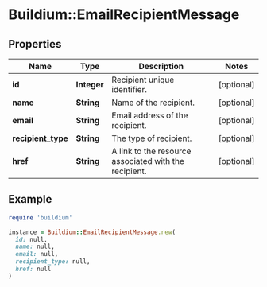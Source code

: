 # Buildium::EmailRecipientMessage

## Properties

| Name | Type | Description | Notes |
| ---- | ---- | ----------- | ----- |
| **id** | **Integer** | Recipient unique identifier. | [optional] |
| **name** | **String** | Name of the recipient. | [optional] |
| **email** | **String** | Email address of the recipient. | [optional] |
| **recipient_type** | **String** | The type of recipient. | [optional] |
| **href** | **String** | A link to the resource associated with the recipient. | [optional] |

## Example

```ruby
require 'buildium'

instance = Buildium::EmailRecipientMessage.new(
  id: null,
  name: null,
  email: null,
  recipient_type: null,
  href: null
)
```

